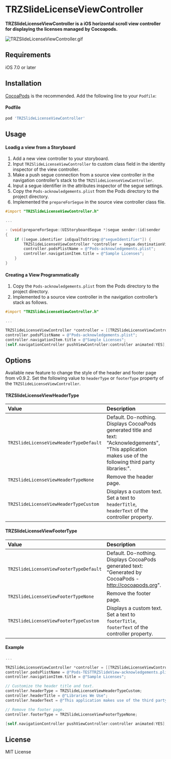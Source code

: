 # TRZSlideLicenseViewController


**TRZSlideLicenseViewController is a iOS horizontal scroll view controller for displaying the licenses managed by Cocoapods.**

![TRZSlideLicenseViewController.gif](ghassets/TRZSlideLicenseViewController.gif)

## Requirements

iOS 7.0 or later

## Installation

[CocoaPods](http://cocoapods.org) is the recommended. Add the following line to your `Podfile`:

#### Podfile

```ruby
pod 'TRZSlideLicenseViewController'
```

## Usage

#### Loadig a view from a Storyboard

1. Add a new view controller to your storyboard.
2. Input ``TRZSlideLicenseViewController`` to custom class field in the identity inspector of the view controller.
3. Make a push segue connection from a source view controller in the navigation controller’s stack to the ``TRZSlideLicenseViewController``.
4. Input a segue identifier in the attributes inspector of the segue settings.
5. Copy the ``Pods-acknowledgements.plist`` from the Pods directory to the project directory.
6. Implemented the ``prepareForSegue`` in the source view controller class file.

```objective-c
#import "TRZSlideLicenseViewController.h"

...

- (void)prepareForSegue:(UIStoryboardSegue *)segue sender:(id)sender
{
    if ([segue.identifier isEqualToString:@"segueIdentifier"]) {
        TRZSlideLicenseViewController *controller = segue.destinationViewController;
        controller.podsPlistName = @"Pods-acknowledgements.plist";
        controller.navigationItem.title = @"Sample Licenses";
    }
}

```

#### Creating a View Programmatically

1. Copy the ``Pods-acknowledgements.plist`` from the Pods directory to the project directory.
2. Implemented to a source view controller in the navigation controller’s stack as follows.

```objective-c
#import "TRZSlideLicenseViewController.h"

...

TRZSlideLicenseViewController *controller = [[TRZSlideLicenseViewController alloc] init];
controller.podsPlistName = @"Pods-acknowledgements.plist";
controller.navigationItem.title = @"Sample Licenses";
[self.navigationController pushViewController:controller animated:YES];
```

## Options

Available new feature to change the style of the header and footer page from v0.9.2. Set the following value to ``headerType`` or ``footerType`` property of the ``TRZSlideLicenseViewController``.

#### TRZSlideLicenseViewHeaderType

| Value | Description |
|:------|:------------|
| ``TRZSlideLicenseViewHeaderTypeDefault`` |Default. Do-nothing. Displays CocoaPods generated title and text: "Acknowledgements", "This application makes use of the following third party libraries:".| 
|``TRZSlideLicenseViewHeaderTypeNone``		|Remove the header page.|
|``TRZSlideLicenseViewHeaderTypeCustom``   |Displays a custom text. Set a text to `headerTitle`, `headerText` of the controller property.|

#### TRZSlideLicenseViewFooterType

| Value | Description |
|:------|:------------|
| ``TRZSlideLicenseViewFooterTypeDefault`` |Default. Do-nothing. Displays CocoaPods generated text: "Generated by CocoaPods - http://cocoapods.org".| 
|``TRZSlideLicenseViewFooterTypeNone``		|Remove the footer page.|
|``TRZSlideLicenseViewFooterTypeCustom``   |Displays a custom text. Set a text to ``footerTitle``, ``footerText`` of the controller property.|

#### Example

```objective-c
...

TRZSlideLicenseViewController *controller = [[TRZSlideLicenseViewController alloc] init];
controller.podsPlistName = @"Pods-TESTTRZSlideView-acknowledgements.plist";
controller.navigationItem.title = @"Sample Licenses";

// Customize the header title and text.
controller.headerType = TRZSlideLicenseViewHeaderTypeCustom;
controller.headerTitle = @"Libraries We Use";
controller.headerText = @"This application makes use of the third party libraries on the following page (➟).\n\nWe thank the open source community for all of their contributions.";

// Remove the footer page.
controller.footerType = TRZSlideLicenseViewFooterTypeNone;

[self.navigationController pushViewController:controller animated:YES];
```

## License

MIT License



